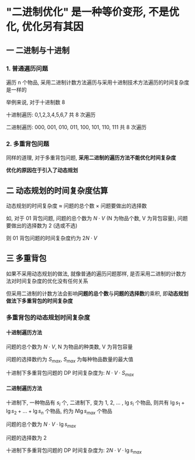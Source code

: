 # "二进制优化" 是一种等价变形, 不是优化, 优化另有其因

## 一 二进制与十进制

### 1. 普通遍历问题

遍历 n 个物品, 采用二进制计数方法遍历与采用十进制技术方法遍历的时间复杂度是一样的

举例来说, 对于十进制数 8

十进制遍历: 0,1,2,3,4,5,6,7 共 8 次遍历

二进制遍历: 000, 001, 010, 011, 100, 101, 110, 111 共 8 次遍历

### 2. 多重背包问题

同样的道理, 对于多重背包问题, **采用二进制的遍历方法不能优化时间复杂度**

**优化的原因在于引入了动态规划**

## 二 动态规划的时间复杂度估算

动态规划的时间复杂度 $\approx$ 问题的总个数 $\times$ 问题要做出的选择数

如, 对于 01 背包问题, 问题的总个数为 $N\cdot V$ (N 为物品个数, V 为背包容量), 问题要做出的选择数为 2 (选或不选)

则 01 背包问题的时间复杂度约为 $2N\cdot V$

## 三 多重背包

如果不采用动态规划的做法, 就像普通的遍历问题那样, 是否采用二进制的计数方法对时间复杂度的优化没有任何关系

但采用二进制的计数方法会影响**问题的总个数**与**问题的选择数**的乘积, 即**动态规划做法下多重背包的时间复杂度**

 ### 多重背包的动态规划时间复杂度

#### 十进制遍历方法

问题的总个数为 $N\cdot V$, N 为物品的种类数, V 为背包容量

问题的选择数约为 $S_{max}$, $S_{max}$ 为每种物品数量的最大值

十进制下多重背包问题的 DP 时间复杂度为: $N \cdot V \cdot S_{max}$

#### 二进制遍历方法

十进制下, 一种物品有 $s_i$ 个, 二进制下, 变为 1, 2, ... , $\lg s_i$ 个物品, 则共有 $\lg s_1 + \lg s_2 + ... + \lg s_n$ 个物品, 约为 $N\lg s_{max}$ 个物品

问题的总个数为 $N\cdot V \cdot \lg s_{max}$

问题的选择数为 2

十进制下多重背包问题的 DP 时间复杂度为: $2N\cdot V \cdot \lg s_{max}$

